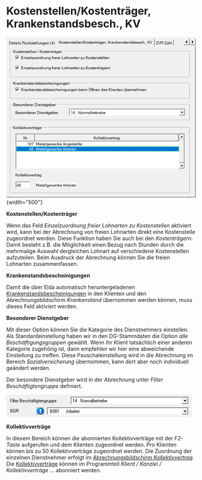 # Kostenstellen/Kostenträger, Krankenstandsbesch., KV

![Image](<img/image34.png>){width="500"}

**Kostenstellen/Kostenträger**

Wenn das Feld *Einzelzuordnung freier Lohnarten zu Kostenstellen* aktiviert wird, kann bei der Abrechnung von freien Lohnarten direkt eine Kostenstelle zugeordnet werden. Diese Funktion haben Sie auch bei den *Kostenträgern*. Damit besteht z.B. die Möglichkeit einen Bezug nach Stunden durch die mehrmalige Auswahl dergleichen Lohnart auf verschiedene Kostenstellen aufzuteilen. Beim Ausdruck der Abrechnung können Sie die freien Lohnarten zusammenfassen.

**Krankenstandsbescheinigungen**

Damit die über Elda automatisch heruntergeladenen [Krankenstandsbescheinigungen](../../Elektronische%20Meldungen%20ÖGK/Krankenstandsbescheinigungen.md) in den Klienten und den Abrechnungsbildschirm *Krankenstand* übernommen werden können, muss dieses Feld aktiviert werden.

**Besonderer Dienstgeber**

Mit dieser Option können Sie die Kategorie des Dienstnehmers einstellen. Als Standardeinstellung haben wir in den DG-Stammdaten die Option *alle Beschäftigungsgruppen* gewählt. Wenn Ihr Klient tatsächlich einer anderen Kategorie zugehörig ist, dann empfehlen wir hier eine abweichende Einstellung zu treffen. Diese Pauschaleinstellung wird in die Abrechnung im Bereich *Sozialversicherung* übernommen, kann dort aber noch individuell geändert werden.

Der besondere Dienstgeber wird in der Abrechnung unter *Filter Beschäftigtengruppe* definiert.

![Image](<img/image35.png>)

**Kollektivverträge**

In diesem Bereich können die abonnierten Kollektivverträge mit der *F2-Taste* aufgerufen und dem Klienten zugeordnet werden. Pro Klienten können bis zu 50 Kollektivverträge zugeordnet werden. Die Zuordnung der einzelnen Dienstnehmer erfolgt im [Abrechnungsbildschirm *Kollektivvertrag*](../../Abrechnungsbildschirme/Kollektivvertrag.md). Die [Kollektivverträge](../../Kollektivverträge/Verwaltung%20der%20Kollektivverträge.md) können im Programmteil *Klient / Kanzlei / Kollektivverträge …* abonniert werden.